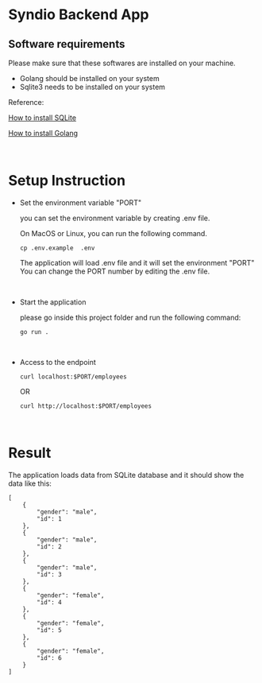 # Syndio Backend App


## Software requirements
Please make sure that these softwares are installed on your machine.
- Golang should be installed on your system
- Sqlite3 needs to be installed on your system

Reference:

[How to install SQLite](https://www.servermania.com/kb/articles/install-sqlite/)

[How to install Golang](https://go.dev/doc/install)

<br>

# Setup Instruction

* Set the environment variable "PORT"

    you can set the environment variable by creating .env file.
    
    On MacOS or Linux, you can run the following command.

    ```cp .env.example  .env```

    The application will load .env file and it will set the environment "PORT"
    You can change the PORT number by editing the .env file.

<br>

* Start the application
    
    please go inside this project folder and run the following command:

    ```go run .```

<br>

* Access to the endpoint

    ```curl localhost:$PORT/employees```
    
    OR

    ```curl http://localhost:$PORT/employees```
    
<br>



# Result

The application loads data from SQLite database and it should show the data like this:

```
[
    {
        "gender": "male",
        "id": 1
    },
    {
        "gender": "male",
        "id": 2
    },
    {
        "gender": "male",
        "id": 3
    },
    {
        "gender": "female",
        "id": 4
    },
    {
        "gender": "female",
        "id": 5
    },
    {
        "gender": "female",
        "id": 6
    }
]
```